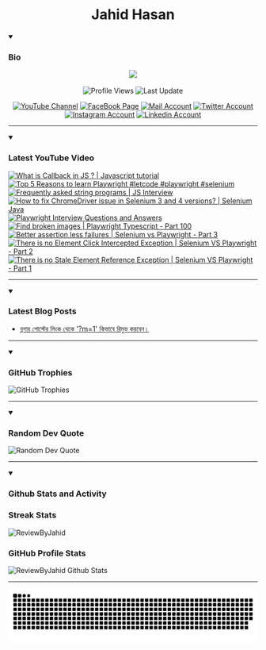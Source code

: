 <h1 align="center">Jahid Hasan</h1>

<details open>
 <summary><h3>Bio</h3></summary>
<p align="center">
<img src="https://readme-typing-svg.demolab.com/?lines=Every+day%2C+learn+something+new.;Make+mistakes%2C+learn+from+them.;Work+hard%2C+stay+humble%2C+succeed.;Dream+big%2C+take+action%2C+succeed.;Small+steps+lead+to+big+leaps.;Take+action%2C+make+things+happen.&font=Fira%20Code&center=true&width=440&height=45&color=808080&vCenter=true&pause=1000&size=22" />
</p>

<p align="center">
<img alt="Profile Views" title="Profile Views" src="https://komarev.com/ghpvc/?username=reviewbyjahid&style=for-the-badge&color=29bf12"/>
  <img alt="Last Update" title="Last Update" src="https://img.shields.io/github/last-commit/reviewbyjahid/reviewbyjahid?logo=markdown&label=LAST+UPDATE&color=29bf12&style=for-the-badge"/>
</p>
<p align="center">
      <a href="https://youtube.com/@ReviewByJahid">
         <img alt="YouTube Channel" title="YouTube Channel" src="https://img.shields.io/badge/YouTube-%23FF0000.svg?logo=YouTube&logoColor=white"/></a> 
      <a href="https://facebook.com/ReviewByJahid">
         <img alt="FaceBook Page" title="FaceBook Page" src="https://img.shields.io/badge/FaceBook-%234267B2.svg?logo=FaceBook&logoColor=white"/></a>
      <a href="mailto:mail@jahid.eu.org">
         <img alt="Mail Account" title="Mail Account" src="https://img.shields.io/badge/Mail-%23c71610.svg?logo=Gmail&logoColor=white"/></a>
      <a href="https://twitter.com/ReviewByJahid">
         <img alt="Twitter Account" title="Twitter Account" src="https://img.shields.io/badge/Twitter-%231DA1F2.svg?logo=Twitter&logoColor=white"/></a>
      <a href="https://instagram.com/ReviewByJahid">
         <img alt="Instagram Account" title="Instagram Account" src="https://img.shields.io/badge/Instagram-%23E4405F.svg?logo=Instagram&logoColor=white"/></a>
      <a href="https://linkedin.com/in/ReviewByJahid">
         <img alt="Linkedin Account" title="Linkedin Account" src="https://img.shields.io/badge/Linkedin-%230072b1.svg?logo=Linkedin&logoColor=white"/></a>
</p>

---
</details>

<details open>
 <summary><h3>Latest YouTube Video</h3></summary>

<!-- BEGIN VID -->
<a href="https://www.youtube.com/watch?v=VLc4q8A93mA">
  <picture>
    <source media="(prefers-color-scheme: dark)" srcset="https://ytcards.demolab.com/?id=VLc4q8A93mA&title=What+is+Callback+in+JS+%3F+%7C+Javascript+tutorial&lang=en&timestamp=1697614427&background_color=%230d1117&title_color=%23ffffff&stats_color=%23dedede&max_title_lines=1&width=250&border_radius=5&duration=841">
    <img src="https://ytcards.demolab.com/?id=VLc4q8A93mA&title=What+is+Callback+in+JS+%3F+%7C+Javascript+tutorial&lang=en&timestamp=1697614427&background_color=%23ffffff&title_color=%2324292f&stats_color=%2357606a&max_title_lines=1&width=250&border_radius=5&duration=841" alt="What is Callback in JS ? | Javascript tutorial" title="What is Callback in JS ? | Javascript tutorial">
  </picture>
</a>
<a href="https://www.youtube.com/watch?v=dpfrNqU6pyA">
  <picture>
    <source media="(prefers-color-scheme: dark)" srcset="https://ytcards.demolab.com/?id=dpfrNqU6pyA&title=Top+5+Reasons+to+learn+Playwright+%23letcode+%23playwright++%23selenium&lang=en&timestamp=1697135147&background_color=%230d1117&title_color=%23ffffff&stats_color=%23dedede&max_title_lines=1&width=250&border_radius=5&duration=57">
    <img src="https://ytcards.demolab.com/?id=dpfrNqU6pyA&title=Top+5+Reasons+to+learn+Playwright+%23letcode+%23playwright++%23selenium&lang=en&timestamp=1697135147&background_color=%23ffffff&title_color=%2324292f&stats_color=%2357606a&max_title_lines=1&width=250&border_radius=5&duration=57" alt="Top 5 Reasons to learn Playwright #letcode #playwright  #selenium" title="Top 5 Reasons to learn Playwright #letcode #playwright  #selenium">
  </picture>
</a>
<a href="https://www.youtube.com/watch?v=q_VKf0dOkCg">
  <picture>
    <source media="(prefers-color-scheme: dark)" srcset="https://ytcards.demolab.com/?id=q_VKf0dOkCg&title=Frequently+asked+string+programs+%7C+JS+Interview&lang=en&timestamp=1695923914&background_color=%230d1117&title_color=%23ffffff&stats_color=%23dedede&max_title_lines=1&width=250&border_radius=5&duration=686">
    <img src="https://ytcards.demolab.com/?id=q_VKf0dOkCg&title=Frequently+asked+string+programs+%7C+JS+Interview&lang=en&timestamp=1695923914&background_color=%23ffffff&title_color=%2324292f&stats_color=%2357606a&max_title_lines=1&width=250&border_radius=5&duration=686" alt="Frequently asked string programs | JS Interview" title="Frequently asked string programs | JS Interview">
  </picture>
</a>
<a href="https://www.youtube.com/watch?v=oISwTAiwGKI">
  <picture>
    <source media="(prefers-color-scheme: dark)" srcset="https://ytcards.demolab.com/?id=oISwTAiwGKI&title=How+to+fix+ChromeDriver+issue+in+Selenium+3+and+4+versions%3F+%7C+Selenium+Java&lang=en&timestamp=1692860769&background_color=%230d1117&title_color=%23ffffff&stats_color=%23dedede&max_title_lines=1&width=250&border_radius=5&duration=708">
    <img src="https://ytcards.demolab.com/?id=oISwTAiwGKI&title=How+to+fix+ChromeDriver+issue+in+Selenium+3+and+4+versions%3F+%7C+Selenium+Java&lang=en&timestamp=1692860769&background_color=%23ffffff&title_color=%2324292f&stats_color=%2357606a&max_title_lines=1&width=250&border_radius=5&duration=708" alt="How to fix ChromeDriver issue in Selenium 3 and 4 versions? | Selenium Java" title="How to fix ChromeDriver issue in Selenium 3 and 4 versions? | Selenium Java">
  </picture>
</a>
<a href="https://www.youtube.com/watch?v=CvbERx5lj7M">
  <picture>
    <source media="(prefers-color-scheme: dark)" srcset="https://ytcards.demolab.com/?id=CvbERx5lj7M&title=Playwright+Interview+Questions+and+Answers&lang=en&timestamp=1691602980&background_color=%230d1117&title_color=%23ffffff&stats_color=%23dedede&max_title_lines=1&width=250&border_radius=5&duration=996">
    <img src="https://ytcards.demolab.com/?id=CvbERx5lj7M&title=Playwright+Interview+Questions+and+Answers&lang=en&timestamp=1691602980&background_color=%23ffffff&title_color=%2324292f&stats_color=%2357606a&max_title_lines=1&width=250&border_radius=5&duration=996" alt="Playwright Interview Questions and Answers" title="Playwright Interview Questions and Answers">
  </picture>
</a>
<a href="https://www.youtube.com/watch?v=4G8c7BwHY5s">
  <picture>
    <source media="(prefers-color-scheme: dark)" srcset="https://ytcards.demolab.com/?id=4G8c7BwHY5s&title=Find+broken+images+%7C+Playwright+Typescript++-+Part+100&lang=en&timestamp=1689615598&background_color=%230d1117&title_color=%23ffffff&stats_color=%23dedede&max_title_lines=1&width=250&border_radius=5&duration=514">
    <img src="https://ytcards.demolab.com/?id=4G8c7BwHY5s&title=Find+broken+images+%7C+Playwright+Typescript++-+Part+100&lang=en&timestamp=1689615598&background_color=%23ffffff&title_color=%2324292f&stats_color=%2357606a&max_title_lines=1&width=250&border_radius=5&duration=514" alt="Find broken images | Playwright Typescript  - Part 100" title="Find broken images | Playwright Typescript  - Part 100">
  </picture>
</a>
<a href="https://www.youtube.com/watch?v=FqKLY_2iepc">
  <picture>
    <source media="(prefers-color-scheme: dark)" srcset="https://ytcards.demolab.com/?id=FqKLY_2iepc&title=Better+assertion+less+failures+%7C+Selenium+vs+Playwright+-+Part+3&lang=en&timestamp=1688460162&background_color=%230d1117&title_color=%23ffffff&stats_color=%23dedede&max_title_lines=1&width=250&border_radius=5&duration=271">
    <img src="https://ytcards.demolab.com/?id=FqKLY_2iepc&title=Better+assertion+less+failures+%7C+Selenium+vs+Playwright+-+Part+3&lang=en&timestamp=1688460162&background_color=%23ffffff&title_color=%2324292f&stats_color=%2357606a&max_title_lines=1&width=250&border_radius=5&duration=271" alt="Better assertion less failures | Selenium vs Playwright - Part 3" title="Better assertion less failures | Selenium vs Playwright - Part 3">
  </picture>
</a>
<a href="https://www.youtube.com/watch?v=49A0m5rwm9w">
  <picture>
    <source media="(prefers-color-scheme: dark)" srcset="https://ytcards.demolab.com/?id=49A0m5rwm9w&title=There+is+no+Element+Click+Intercepted+Exception+%7C+Selenium+VS+Playwright+-+Part+2&lang=en&timestamp=1688405234&background_color=%230d1117&title_color=%23ffffff&stats_color=%23dedede&max_title_lines=1&width=250&border_radius=5&duration=287">
    <img src="https://ytcards.demolab.com/?id=49A0m5rwm9w&title=There+is+no+Element+Click+Intercepted+Exception+%7C+Selenium+VS+Playwright+-+Part+2&lang=en&timestamp=1688405234&background_color=%23ffffff&title_color=%2324292f&stats_color=%2357606a&max_title_lines=1&width=250&border_radius=5&duration=287" alt="There is no Element Click Intercepted Exception | Selenium VS Playwright - Part 2" title="There is no Element Click Intercepted Exception | Selenium VS Playwright - Part 2">
  </picture>
</a>
<a href="https://www.youtube.com/watch?v=WkZAWuRqlVw">
  <picture>
    <source media="(prefers-color-scheme: dark)" srcset="https://ytcards.demolab.com/?id=WkZAWuRqlVw&title=There+is+no+Stale+Element+Reference+Exception+%7C+Selenium+VS+Playwright+-+Part+1&lang=en&timestamp=1688379341&background_color=%230d1117&title_color=%23ffffff&stats_color=%23dedede&max_title_lines=1&width=250&border_radius=5&duration=433">
    <img src="https://ytcards.demolab.com/?id=WkZAWuRqlVw&title=There+is+no+Stale+Element+Reference+Exception+%7C+Selenium+VS+Playwright+-+Part+1&lang=en&timestamp=1688379341&background_color=%23ffffff&title_color=%2324292f&stats_color=%2357606a&max_title_lines=1&width=250&border_radius=5&duration=433" alt="There is no Stale Element Reference Exception | Selenium VS Playwright - Part 1" title="There is no Stale Element Reference Exception | Selenium VS Playwright - Part 1">
  </picture>
</a>
<!-- END VID -->

---

</details>

<details open>
 <summary><h3>Latest Blog Posts</h3></summary>

<!-- BLOG-POST-LIST:START -->
- [ব্লগার পোস্টের লিংক থেকে &#39;?m=1&#39; কিভাবে রিমুভ করবেন।](http://blog.jahid.eu.org/2023/08/m1.html)
<!-- BLOG-POST-LIST:END -->

---

</details>

<details open>
 <summary><h3>GitHub Trophies</h3></summary>

<img alt="GitHub Trophies" title="GitHub Trophies" src="https://github-profile-trophy.vercel.app/?username=reviewbyjahid&column=8&theme=gruvbox&no-frame=true"/>

---

</details>

<details open>
 <summary><h3>Random Dev Quote</h3></summary>

<img alt="Random Dev Quote" title="Random Dev Quote" src="https://quotes-github-readme.vercel.app/api?type=horizontal&theme=radical"/>

---

</details>

<details open> 
  <summary><h3>Github Stats and Activity</h3></summary>

  <h3>Streak Stats</h3>

  <p>
      <img title="Streak Stats" alt=ReviewByJahid Streak" src="https://streak-stats.demolab.com/?user=reviewbyjahid&theme=monokai-metallian&hide_border=true"/>
  </p>

  <h3>GitHub Profile Stats</h3>
  <p>
  <img alt="ReviewByJahid Github Stats" src="https://denvercoder1-github-readme-stats.vercel.app/api/?username=reviewbyjahid&show_icons=true&include_all_commits=true&count_private=true&theme=react&hide_border=true&bg_color=1F222E&title_color=F85D7F&icon_color=F8D866" height="192px"/>
  </p>

---

<p align="center">
<img alt="Contributions" title="Contributions" src="https://github.com/reviewbyjahid/reviewbyjahid/blob/contributions/snake.svg"/>
</p>
